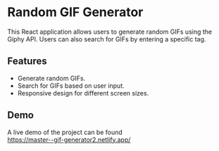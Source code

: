 # Random GIF Generator

This React application allows users to generate random GIFs using the Giphy API. Users can also search for GIFs by entering a specific tag.

## Features

- Generate random GIFs.
- Search for GIFs based on user input.
- Responsive design for different screen sizes.

## Demo

A live demo of the project can be found     
https://master--gif-generator2.netlify.app/


